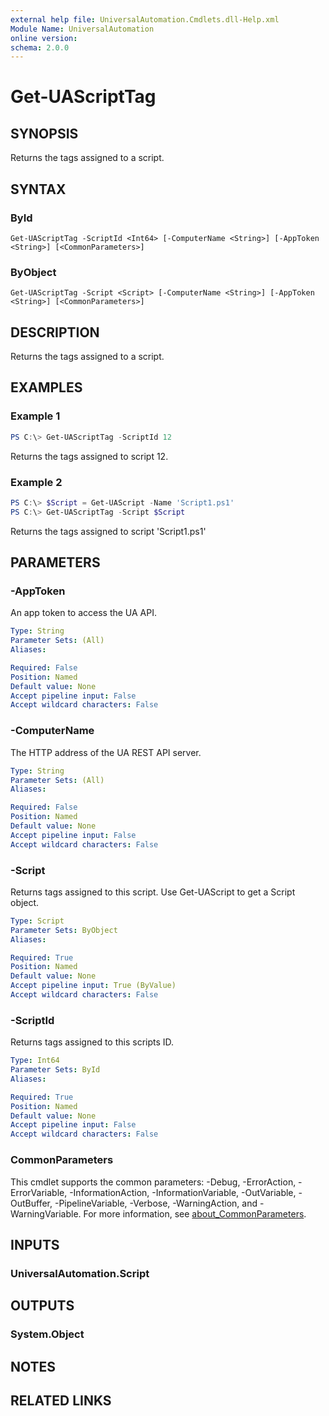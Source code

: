 ```yaml
---
external help file: UniversalAutomation.Cmdlets.dll-Help.xml
Module Name: UniversalAutomation
online version:
schema: 2.0.0
---
```


# Get-UAScriptTag

## SYNOPSIS
Returns the tags assigned to a script.

## SYNTAX

### ById
```
Get-UAScriptTag -ScriptId <Int64> [-ComputerName <String>] [-AppToken <String>] [<CommonParameters>]
```

### ByObject
```
Get-UAScriptTag -Script <Script> [-ComputerName <String>] [-AppToken <String>] [<CommonParameters>]
```

## DESCRIPTION
Returns the tags assigned to a script.

## EXAMPLES

### Example 1
```powershell
PS C:\> Get-UAScriptTag -ScriptId 12
```

Returns the tags assigned to script 12. 

### Example 2
```powershell
PS C:\> $Script = Get-UAScript -Name 'Script1.ps1'
PS C:\> Get-UAScriptTag -Script $Script
```

Returns the tags assigned to script 'Script1.ps1'

## PARAMETERS

### -AppToken
An app token to access the UA API. 

```yaml
Type: String
Parameter Sets: (All)
Aliases:

Required: False
Position: Named
Default value: None
Accept pipeline input: False
Accept wildcard characters: False
```

### -ComputerName
The HTTP address of the UA REST API server.

```yaml
Type: String
Parameter Sets: (All)
Aliases:

Required: False
Position: Named
Default value: None
Accept pipeline input: False
Accept wildcard characters: False
```

### -Script
Returns tags assigned to this script. Use Get-UAScript to get a Script object. 

```yaml
Type: Script
Parameter Sets: ByObject
Aliases:

Required: True
Position: Named
Default value: None
Accept pipeline input: True (ByValue)
Accept wildcard characters: False
```

### -ScriptId
Returns tags assigned to this scripts ID. 

```yaml
Type: Int64
Parameter Sets: ById
Aliases:

Required: True
Position: Named
Default value: None
Accept pipeline input: False
Accept wildcard characters: False
```

### CommonParameters
This cmdlet supports the common parameters: -Debug, -ErrorAction, -ErrorVariable, -InformationAction, -InformationVariable, -OutVariable, -OutBuffer, -PipelineVariable, -Verbose, -WarningAction, and -WarningVariable. For more information, see [about_CommonParameters](http://go.microsoft.com/fwlink/?LinkID=113216).

## INPUTS

### UniversalAutomation.Script

## OUTPUTS

### System.Object
## NOTES

## RELATED LINKS
